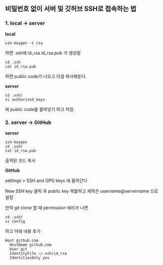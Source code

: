 
## 비밀번호 없이 서버 및 깃허브 SSH로 접속하는 법

### 1. local -> server    
 
**local**  

```
ssh-keygen -t rsa  
```
하면 .ssh에 id_rsa id_rsa.pub 가 생성됨  
 
```
cd .ssh  
cat id_rsa.pub  
```
하면 public code가 나오고 이걸 복사해둔다.  
 
**server**  
 
```
cd .ssh/  
vi authorized_keys
```
에 public code를 붙여넣기 하고 저장.  
 
 
 
### 2. server -> GitHub    
 
**server**  

```
ssh-keygen  
cd .ssh/  
cat id_rsa.pub 
``` 
출력된 코드 복사  
 
**GitHub**
 
settings > SSH and GPG keys 에 들어간다
 
New SSH key 클릭 후 public key 복붙하고 제목은 username@servername 으로 설정  
 
 
만약 git clone 할 때 permission 에러가 나면
```
cd .ssh/
vi config
```
하고 아래 내용 추가  
 
```
Host github.com
  HostName github.com
  User git
  IdentityFile ~/.ssh/id_rsa
  IdentitiesOnly yes
```